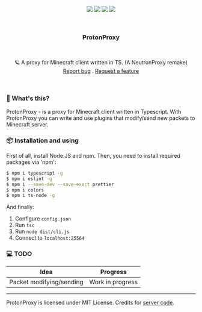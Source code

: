 <p align="center">
<img src="https://img.shields.io/github/contributors/corruptmemry/protonproxy.svg?style=for-the-badge"/>
<img src="https://img.shields.io/github/forks/corruptmemry/protonproxy.svg?style=for-the-badge"/>
<img src="https://img.shields.io/github/stars/corruptmemry/protonproxy.svg?style=for-the-badge"/>
<img src="https://img.shields.io/github/issues/corruptmemry/protonproxy.svg?style=for-the-badge"/>
</p>
<br />
  <h3 align="center">ProtonProxy</h3>
  <br />
  <p align="center">
  🪐 A proxy for Minecraft client written in TS. (A NeutronProxy remake)
  <br />
  <a href="https://github.com/corruptmemry/protonproxy/issues">Report bug</a>
  .
  <a href="https://github.com/corruptmemry/protonproxy/issues">Request a feature</a>
  </p>
<br />

### 🤔 What's this?
ProtonProxy - is a proxy for Minecraft client written in Typescript.
With ProtonProxy you can write and use plugins that modify/send new packets to Minecraft server.

### 📦 Installation and using
First of all, install Node.JS and npm.
Then, you need to install required packages via 'npm':
  ```sh
  $ npm i typescript -g
  $ npm i eslint -g
  $ npm i --save-dev --save-exact prettier
  $ npm i colors
  $ npm i ts-node -g
  ```
And finally:

1. Configure `config.json`
2. Run `tsc`
3. Run `node dist/cli.js`
4. Connect to `localhost:25564`


### 💻 TODO
| Idea | Progress |
| ------ | ----------- |
| Packet modifying/sending | Work in progress |
***

ProtonProxy is licensed under MIT License.
Credits for <a href="https://github.com/diginet-ab/tcp-proxy">server code</a>.
